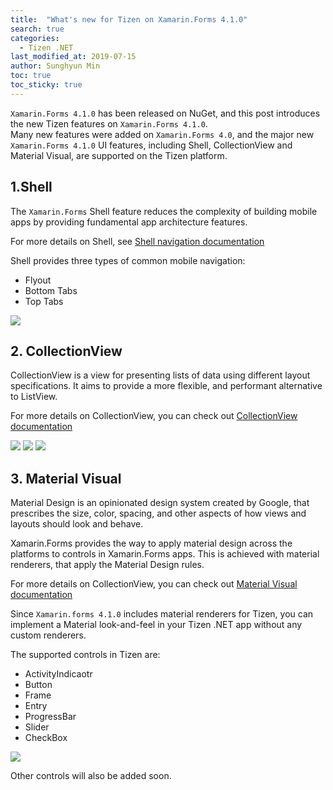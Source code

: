 ```yaml
---
title:  "What's new for Tizen on Xamarin.Forms 4.1.0"
search: true
categories:
  - Tizen .NET
last_modified_at: 2019-07-15
author: Sunghyun Min
toc: true
toc_sticky: true
---
```



`Xamarin.Forms 4.1.0` has been released on NuGet, and this post introduces the new Tizen features on `Xamarin.Forms 4.1.0`. <br/>
Many new features were added on `Xamarin.Forms 4.0`, and the major new `Xamarin.Forms 4.1.0` UI features, including Shell, CollectionView and Material Visual, are supported on the Tizen platform.

## 1.Shell
The `Xamarin.Forms` Shell feature reduces the complexity of building mobile apps by providing fundamental app architecture features.

For more details on Shell, see [Shell navigation documentation](https://docs.microsoft.com/en-us/xamarin/xamarin-forms/app-fundamentals/shell/introduction)

Shell provides three types of common mobile navigation:
 - Flyout
 - Bottom Tabs
 - Top Tabs

![][shell]
 
## 2. CollectionView
CollectionView is a view for presenting lists of data using different layout specifications. It aims to provide a more flexible, and performant alternative to ListView.

For more details on CollectionView, you can check out [CollectionView documentation](https://docs.microsoft.com/en-us/xamarin/xamarin-forms/user-interface/collectionview/)<br/>

![][collectionview1]
![][collectionview2]
![][collectionview3]

## 3. Material Visual

Material Design is an opinionated design system created by Google, that prescribes the size, color, spacing, and other aspects of how views and layouts should look and behave.

Xamarin.Forms provides the way to apply material design across the platforms to controls in Xamarin.Forms apps.
This is achieved with material renderers, that apply the Material Design rules.

For more details on CollectionView, you can check out [Material Visual documentation](https://docs.microsoft.com/en-us/xamarin/xamarin-forms/user-interface/visual/material-visual)


Since `Xamarin.forms 4.1.0` includes material renderers for Tizen, you can implement a Material look-and-feel in your Tizen .NET app without any custom renderers.

The supported controls in Tizen are:
 - ActivityIndicaotr
 - Button
 - Frame
 - Entry
 - ProgressBar
 - Slider
 - CheckBox <br/>

![][visual]
 
Other controls will also be added soon.


[shell]: {{site.url}}{{site.baseurl}}/assets/images/posts/whats-new-for-tizen-on-forms-410/shell.gif
[collectionview1]: {{site.url}}{{site.baseurl}}/assets/images/posts/whats-new-for-tizen-on-forms-410/collectionView.gif
[collectionview2]: {{site.url}}{{site.baseurl}}/assets/images/posts/whats-new-for-tizen-on-forms-410/collectionView2.gif
[collectionview3]: {{site.url}}{{site.baseurl}}/assets/images/posts/whats-new-for-tizen-on-forms-410/collectionView3.gif
[visual]: {{site.url}}{{site.baseurl}}/assets/images/posts/whats-new-for-tizen-on-forms-410/visual.gif
